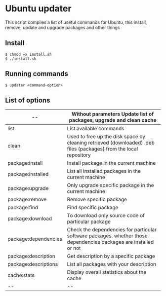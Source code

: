 # Ubuntu updater  
This script compiles a list of useful commands for Ubuntu, this install, remove, update and upgrade packages and other things  

## Install
```
$ chmod +x install.sh
$ ./install.sh
```

## Running commands
```
$ updater <command-option>
```

## List of options  
| -- | Without parameters Update list of packages, upgrade and clean cache  |
|--|--|
| list | List available commands |
| clean | Used to free up the disk space by cleaning retrieved (downloaded) .deb files (packages) from the local repository |
| package:install | Install package in the current machine |
| package:installed | List all installed packages in the current machine |
| package:upgrade | Only upgrade specific package in the current machine |
| package:remove | Remove specific package |
| package:find |  Find specific package |
| package:download | To download only source code of particular package |
| package:dependencies | Check the dependencies for particular software packages. whether those dependencies packages are installed or not |
| package:description | Get description by a specific package |
| package:descriptions | List all packages with your description |
| cache:stats | Display overall statistics about the cache |
|--|--|              
